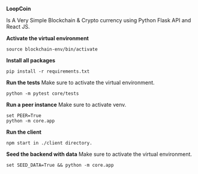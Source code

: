 **LoopCoin** 

Is A Very Simple Blockchain & Crypto currency using Python Flask API and React JS.

**Activate the virtual environment**

```
source blockchain-env/bin/activate
```

**Install all packages**

```
pip install -r requirements.txt
```

**Run the tests**
Make sure to activate the virtual environment.

```
python -m pytest core/tests
```

**Run a peer instance**
Make sure to activate venv.

```
set PEER=True
python -m core.app
```

**Run the client**

```
npm start in ./client directory.
```

**Seed the backend with data**
Make sure to activate the virtual environment.

```
set SEED_DATA=True && python -m core.app
```
